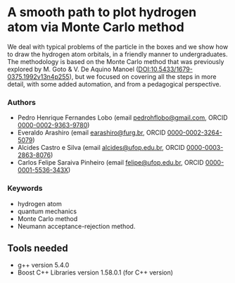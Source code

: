 # A smooth path to plot hydrogen atom via Monte Carlo method

We deal with typical problems of the particle in the boxes and 
we show how to draw the hydrogen atom orbitals, in a friendly manner to 
undergraduates. The methodology is based on the Monte Carlo method that was 
previously explored by M. Goto & V. De Aquino Manoel 
([DOI:10.5433/1679-0375.1992v13n4p255](http://dx.doi.org/10.5433/1679-0375.1992v13n4p255)),
but we focused on covering all the steps in more detail, with some added 
automation, and from a pedagogical perspective.

### Authors
 - Pedro Henrique Fernandes Lobo (email pedrohflobo@gmail.com, ORCID [0000-0002-9363-9780](http://orcid.org/0000-0002-9363-9780))
 - Everaldo Arashiro (email earashiro@furg.br, ORCID [0000-0002-3264-5079](http://orcid.org/0000-0002-3264-5079))
 - Alcides Castro e Silva (email alcides@ufop.edu.br, ORCID [0000-0003-2863-8076](https://orcid.org/0000-0003-2863-8076))
 - Carlos Felipe Saraiva Pinheiro (email felipe@ufop.edu.br, ORCID [0000-0001-5536-343X](https://orcid.org/0000-0001-5536-343X))

### Keywords
 - hydrogen atom
 - quantum mechanics
 - Monte Carlo method
 - Neumann acceptance-rejection method.

## Tools needed
- g++ version 5.4.0
- Boost C++ Libraries version 1.58.0.1 (for C++ version)
 
